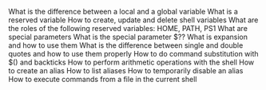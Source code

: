 What is the difference between a local and a global variable
What is a reserved variable
How to create, update and delete shell variables
What are the roles of the following reserved variables: HOME, PATH, PS1
What are special parameters
What is the special parameter $??
What is expansion and how to use them
What is the difference between single and double quotes and how to use them properly
How to do command substitution with $() and backticks
How to perform arithmetic operations with the shell
How to create an alias
How to list aliases
How to temporarily disable an alias
How to execute commands from a file in the current shell
